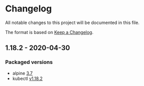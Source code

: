 # Changelog

All notable changes to this project will be documented in this file.

The format is based on [Keep a Changelog](https://keepachangelog.com/en/1.0.0/).

## 1.18.2 - 2020-04-30

### Packaged versions
- alpine [3.7](https://hub.docker.com/_/alpine?tab=tags&page=1&name=3.7)
- kubectl [v1.18.2](https://github.com/kubernetes/kubernetes/releases/tag/v1.18.2)

